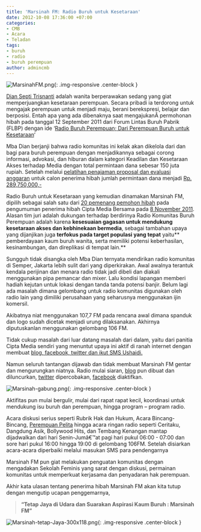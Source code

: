 ```yaml
---
title: 'Marsinah FM: Radio Buruh untuk Kesetaraan'
date: 2012-10-08 17:36:00 +07:00
categories:
- CMB
- Acara
- Teladan
tags:
- buruh
- radio
- buruh perempuan
author: admincmb
---
```


![MarsinahFM.png](/uploads/MarsinahFM.png){: .img-responsive .center-block }

[Dian Septi Trisnanti](http://ciptamedia.org/wiki/Dian%20Septi%20Trisnanti) adalah wanita berperawakan sedang yang giat memperjuangkan kesetaraan perempuan. Secara pribadi ia terdorong untuk mengajak perempuan untuk menjadi maju, berani berekspresi, belajar dan berposisi. Entah apa yang ada dibenaknya saat mengajukanÂ  permohonan hibah pada tanggal 12 September 2011 dari Forum Lintas Buruh Pabrik (FLBP) dengan ide ‘[Radio Buruh Perempuan; Dari Perempuan Buruh untuk Kesetaraan](http://www.ciptamedia.org/2011/09/15/radio-buruh-perempuan-dari-perempuan-buruh-untuk-kesetaraan/)‘

Mba Dian berjanji bahwa radio komunitas ini kelak akan dikelola dari dan bagi para buruh perempuan dengan menjadikannya sebagai corong informasi, advokasi, dan hiburan dalam kategori Keadilan dan Kesetaraan Akses terhadap Media dengan total permintaan dana sebesar 150 juta rupiah. Setelah melalui [pelatihan penajaman proposal dan evaluasi anggaran](http://www.ciptamedia.org/2011/10/11/penajaman-proposal-dan-evaluasi-anggaran-untuk-calon-penerima-hibah/) untuk calon penerima hibah jumlah permintaan dana menjadi [Rp. 289,750,000,-](http://www.wikimedia.or.id/wiki/Tabel_penerima_hibah)

Radio Buruh untuk Kesetaraan yang kemudian dinamakan Marsinah FM, dipilih sebagai salah satu dari [20 pemenang pemohon hibah](http://wikimedia.or.id/wiki/Cipta_Media_Bersama_Menganugrahkan_1_Juta_Dolar_AS_Kepada_20_Pemohon_Hibah_Untuk_Perbaikan_Media_di_Indonesia) pada pengumuman penerima hibah Cipta Media Bersama pada [8 November 2011](http://wikimedia.or.id/wiki/Cipta_Media_Bersama_Menganugrahkan_1_Juta_Dolar_AS_Kepada_20_Pemohon_Hibah_Untuk_Perbaikan_Media_di_Indonesia). Alasan tim juri adalah dukungan terhadap berdirinya Radio Komunitas Buruh Perempuan adalah karena **kesesuaian gagasan untuk mendukung kesetaraan akses dan kebhinekaan bermedia**, sebagai tambahan upaya yang dijanjikan juga **terfokus pada target populasi yang tepat** yaitu** pemberdayaan kaum buruh wanita, serta memiliki potensi keberhasilan, kesinambungan, dan direplikasi di tempat lain.**

Sungguh tidak disangka oleh Mba Dian ternyata mendirikan radio komunitas di Semper, Jakarta lebih sulit dari yang diperkirakan. Awal awalnya terantuk kendala perijinan dan menara radio tidak jadi dibeli dan diakali menggunakan pipa pemancar dan mixer. Lalu kondisi lapangan memberi hadiah kejutan untuk lokasi dengan tanda tanda potensi banjir. Belum lagi ada masalah dimana gelombang untuk radio komunitas digunakan oleh radio lain yang dimiliki perusahaan yang seharusnya menggunakan ijin komersil.

Akibatnya niat menggunakan 107,7 FM pada rencana awal dimana spanduk dan logo sudah dicetak menjadi urung dilaksanakan. Akhirnya diputuskanlan menggunakan gelombang 106 FM.

Tidak cukup masalah dari luar datang masalah dari dalam, yaitu dari panitia Cipta Media sendiri yang menuntut upaya ini aktif di ranah internet dengan membuat [blog, facebook, twitter dan ikut SMS Ushaidi.](http://www.ciptamedia.org/kata-kunci-organisasi-untuk-lapor-ciptamedia-org-melalui-sms/)

Namun seluruh tantangan dijawab dan tidak membuat Marsinah FM gentar dan mengurungkan niatnya. Radio mulai siaran, [blog](http://marsinahfm.wordpress.com/about/) pun dibuat dan diluncurkan, [twitter](https://twitter.com/#!/marsinahfm) dipercobakan, [facebook](http://www.facebook.com/pages/Radio-komunitas-marsinah-fm) diaktifkan.

![Marsinah-gabung.png](/uploads/Marsinah-gabung.png){: .img-responsive .center-block }

Aktifitas pun mulai bergulir, mulai dari rapat rapat kecil, koordinasi untuk mendukung isu buruh dan perempuan, hingga program – program radio.

Acara diskusi serius seperti Rubrik Hak dan Hukum, Acara Bincang-Bincang, [Perempuan Pelita](http://marsinahfm.wordpress.com/2012/09/07/crystal-lee-sutton-alias-norma-raer-pejuang-buruh-perempuan-tak-kenal-takut/) hingga acara ringan radio seperti Ceritaku, Dangdung Asik, Bollywood Hits, dan Tembang Kenangan mantap dijadwalkan dari hari Senin-Jumâ€™at pagi hari pukul 06:00 - 07:00 dan sore hari pukul 16:00 hingga 19:00 di gelombang 106FM. Setelah disiarkan acara-acara diperbaiki melalui masukan SMS para pendengarnya

Marsinah FM pun giat melakukan penguatan komunitas dengan mengadakan Sekolah Feminis yang sarat dengan diskusi, permainan komunitas untuk memperkuat kerjasama dan penyadaran hak perempuan.

Akhir kata ulasan tentang penerima hibah Marsinah FM akan kita tutup dengan mengutip ucapan penggemarnya,

> **“Tetap Jaya di Udara dan Suarakan Aspirasi Kaum Buruh : Marsinah FM”**

![Marsinah-tetap-Jaya-300x118.png](/uploads/Marsinah-tetap-Jaya-300x118.png){: .img-responsive .center-block }